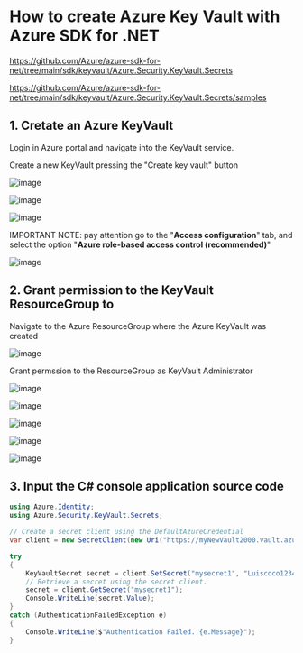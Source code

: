 # How to create Azure Key Vault with Azure SDK for .NET

https://github.com/Azure/azure-sdk-for-net/tree/main/sdk/keyvault/Azure.Security.KeyVault.Secrets

https://github.com/Azure/azure-sdk-for-net/tree/main/sdk/keyvault/Azure.Security.KeyVault.Secrets/samples

## 1. Cretate an Azure KeyVault

Login in Azure portal and navigate into the KeyVault service.

Create a new KeyVault pressing the "Create key vault" button

![image](https://github.com/luiscoco/Azure_SDK_Sample20_Create_Secret_in_a_Key_Vault/assets/32194879/91601346-b558-47e4-8c42-0c2c2a8497f5)

![image](https://github.com/luiscoco/Azure_SDK_Sample20_Create_Secret_in_a_Key_Vault/assets/32194879/610e487c-1005-42d2-b1ea-5798844db865)

![image](https://github.com/luiscoco/Azure_SDK_Sample20_Create_Secret_in_a_Key_Vault/assets/32194879/11e0ae4e-8f97-4476-b39a-b8f689967764)

IMPORTANT NOTE: pay attention go to the "**Access configuration**" tab, and select the option "**Azure role-based access control (recommended)**"

![image](https://github.com/luiscoco/Azure_SDK_Sample20_Create_Secret_in_a_Key_Vault/assets/32194879/1a05e5c1-3e66-4cdc-8e85-9cc5a1bae0aa)

## 2. Grant permission to the KeyVault ResourceGroup to 

Navigate to the Azure ResourceGroup where the Azure KeyVault was created

![image](https://github.com/luiscoco/Azure_SDK_Sample20_Create_Secret_in_a_Key_Vault/assets/32194879/e75c266a-3f4b-4fcf-971c-342c41e891f8)

Grant permssion to the ResourceGroup as KeyVault Administrator 

![image](https://github.com/luiscoco/Azure_SDK_Sample20_Create_Secret_in_a_Key_Vault/assets/32194879/20cc896e-6cb9-494e-b857-fd7a8fe42c11)

![image](https://github.com/luiscoco/Azure_SDK_Sample20_Create_Secret_in_a_Key_Vault/assets/32194879/5160a99a-5a00-45b1-b06e-afe700e5372a)

![image](https://github.com/luiscoco/Azure_SDK_Sample20_Create_Secret_in_a_Key_Vault/assets/32194879/1eb08593-23ae-43db-9c31-24d0f5632195)

![image](https://github.com/luiscoco/Azure_SDK_Sample20_Create_Secret_in_a_Key_Vault/assets/32194879/a146bda0-501f-4c34-a2a8-f255a269528f)

![image](https://github.com/luiscoco/Azure_SDK_Sample20_Create_Secret_in_a_Key_Vault/assets/32194879/4e097128-f331-46e7-b60f-582dae2867f7)

## 3. Input the C# console application source code

```csharp
using Azure.Identity;
using Azure.Security.KeyVault.Secrets;

// Create a secret client using the DefaultAzureCredential
var client = new SecretClient(new Uri("https://myNewVault2000.vault.azure.net/"), new DefaultAzureCredential());

try
{
    KeyVaultSecret secret = client.SetSecret("mysecret1", "Luiscoco123456789");
    // Retrieve a secret using the secret client.
    secret = client.GetSecret("mysecret1");
    Console.WriteLine(secret.Value);
}
catch (AuthenticationFailedException e)
{
    Console.WriteLine($"Authentication Failed. {e.Message}");
}
```


